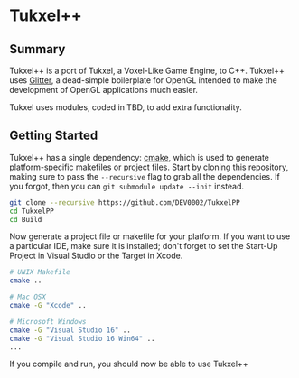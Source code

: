 # Tukxel++

## Summary
Tukxel++ is a port of Tukxel, a Voxel-Like Game Engine, to C++. Tukxel++ uses [Glitter](http://polytonic.github.io/Glitter/), a dead-simple boilerplate for OpenGL intended to make the development of OpenGL applications much easier.

Tukxel uses modules, coded in TBD, to add extra functionality.

## Getting Started
Tukxel++ has a single dependency: [cmake](http://www.cmake.org/download/), which is used to generate platform-specific makefiles or project files. Start by cloning this repository, making sure to pass the `--recursive` flag to grab all the dependencies. If you forgot, then you can `git submodule update --init` instead.

```bash
git clone --recursive https://github.com/DEV0002/TukxelPP
cd TukxelPP
cd Build
```

Now generate a project file or makefile for your platform. If you want to use a particular IDE, make sure it is installed; don't forget to set the Start-Up Project in Visual Studio or the Target in Xcode.

```bash
# UNIX Makefile
cmake ..

# Mac OSX
cmake -G "Xcode" ..

# Microsoft Windows
cmake -G "Visual Studio 16" ..
cmake -G "Visual Studio 16 Win64" ..
...
```

If you compile and run, you should now be able to use Tukxel++
